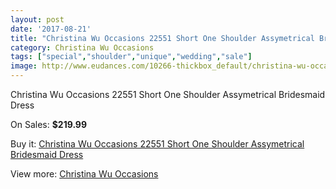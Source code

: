 ```yaml
---
layout: post
date: '2017-08-21'
title: "Christina Wu Occasions 22551 Short One Shoulder Assymetrical Bridesmaid Dress"
category: Christina Wu Occasions
tags: ["special","shoulder","unique","wedding","sale"]
image: http://www.eudances.com/10266-thickbox_default/christina-wu-occasions-22551-short-one-shoulder-assymetrical-bridesmaid-dress.jpg
---
```

Christina Wu Occasions 22551 Short One Shoulder Assymetrical Bridesmaid Dress

On Sales: **$219.99**
<a href="https://www.eudances.com/en/christina-wu-occasions/3354-christina-wu-occasions-22551-short-one-shoulder-assymetrical-bridesmaid-dress.html"><amp-img layout="responsive" width="600" height="600" src="//www.eudances.com/10266-thickbox_default/christina-wu-occasions-22551-short-one-shoulder-assymetrical-bridesmaid-dress.jpg" alt="Christina Wu Occasions 22551 Short One Shoulder Assymetrical Bridesmaid Dress 0" /></a>
<a href="https://www.eudances.com/en/christina-wu-occasions/3354-christina-wu-occasions-22551-short-one-shoulder-assymetrical-bridesmaid-dress.html"><amp-img layout="responsive" width="600" height="600" src="//www.eudances.com/10269-thickbox_default/christina-wu-occasions-22551-short-one-shoulder-assymetrical-bridesmaid-dress.jpg" alt="Christina Wu Occasions 22551 Short One Shoulder Assymetrical Bridesmaid Dress 1" /></a>
<a href="https://www.eudances.com/en/christina-wu-occasions/3354-christina-wu-occasions-22551-short-one-shoulder-assymetrical-bridesmaid-dress.html"><amp-img layout="responsive" width="600" height="600" src="//www.eudances.com/10268-thickbox_default/christina-wu-occasions-22551-short-one-shoulder-assymetrical-bridesmaid-dress.jpg" alt="Christina Wu Occasions 22551 Short One Shoulder Assymetrical Bridesmaid Dress 2" /></a>
<a href="https://www.eudances.com/en/christina-wu-occasions/3354-christina-wu-occasions-22551-short-one-shoulder-assymetrical-bridesmaid-dress.html"><amp-img layout="responsive" width="600" height="600" src="//www.eudances.com/10267-thickbox_default/christina-wu-occasions-22551-short-one-shoulder-assymetrical-bridesmaid-dress.jpg" alt="Christina Wu Occasions 22551 Short One Shoulder Assymetrical Bridesmaid Dress 3" /></a>

Buy it: [Christina Wu Occasions 22551 Short One Shoulder Assymetrical Bridesmaid Dress](https://www.eudances.com/en/christina-wu-occasions/3354-christina-wu-occasions-22551-short-one-shoulder-assymetrical-bridesmaid-dress.html "Christina Wu Occasions 22551 Short One Shoulder Assymetrical Bridesmaid Dress")

View more: [Christina Wu Occasions](https://www.eudances.com/en/59-christina-wu-occasions "Christina Wu Occasions")